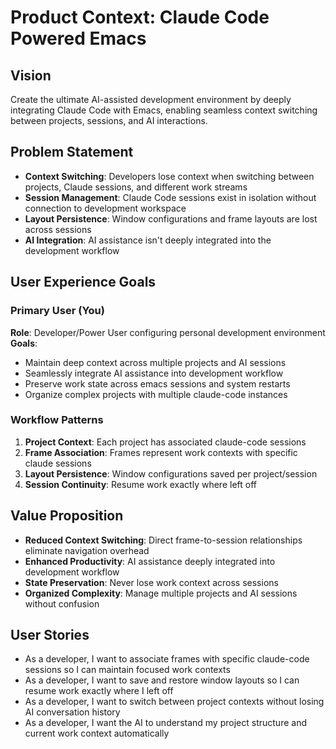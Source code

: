 # Product Context: Claude Code Powered Emacs

## Vision
Create the ultimate AI-assisted development environment by deeply integrating Claude Code with Emacs, enabling seamless context switching between projects, sessions, and AI interactions.

## Problem Statement
- **Context Switching**: Developers lose context when switching between projects, Claude sessions, and different work streams
- **Session Management**: Claude Code sessions exist in isolation without connection to development workspace
- **Layout Persistence**: Window configurations and frame layouts are lost across sessions
- **AI Integration**: AI assistance isn't deeply integrated into the development workflow

## User Experience Goals

### Primary User (You)
**Role**: Developer/Power User configuring personal development environment
**Goals**:
- Maintain deep context across multiple projects and AI sessions
- Seamlessly integrate AI assistance into development workflow
- Preserve work state across emacs sessions and system restarts
- Organize complex projects with multiple claude-code instances

### Workflow Patterns
1. **Project Context**: Each project has associated claude-code sessions
2. **Frame Association**: Frames represent work contexts with specific claude sessions
3. **Layout Persistence**: Window configurations saved per project/session
4. **Session Continuity**: Resume work exactly where left off

## Value Proposition
- **Reduced Context Switching**: Direct frame-to-session relationships eliminate navigation overhead
- **Enhanced Productivity**: AI assistance deeply integrated into development workflow
- **State Preservation**: Never lose work context across sessions
- **Organized Complexity**: Manage multiple projects and AI sessions without confusion

## User Stories
- As a developer, I want to associate frames with specific claude-code sessions so I can maintain focused work contexts
- As a developer, I want to save and restore window layouts so I can resume work exactly where I left off
- As a developer, I want to switch between project contexts without losing AI conversation history
- As a developer, I want the AI to understand my project structure and current work context automatically
